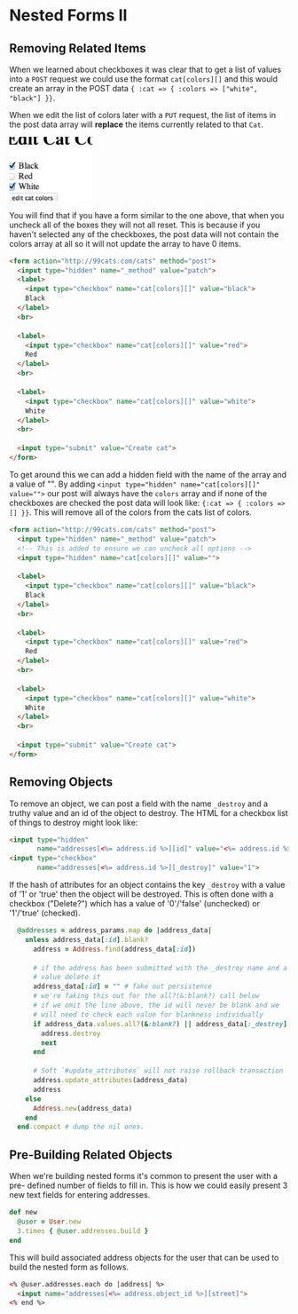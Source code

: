 # Nested Forms II

## Removing Related Items

When we learned about checkboxes it was clear that to get a list of values into
a `POST` request we could use the format `cat[colors][]` and this would create
an array in the POST data `{ :cat => { :colors => ["white", "black"] }}`.

When we edit the list of colors later with a `PUT` request, the list of items
in the post data array will **replace** the items currently related to that
`Cat`.

<img src="./edit_checkboxes_img.png" width="150px" />

You will find that if you have a form similar to the one above, that when you
uncheck all of the boxes they will not all reset. This is because if you
haven't selected any of the checkboxes, the post data will not contain the
colors array at all so it will not update the array to have 0 items.

```html
<form action="http://99cats.com/cats" method="post">
  <input type="hidden" name="_method" value="patch">
  <label>
    <input type="checkbox" name="cat[colors][]" value="black">
    Black
  </label>
  <br>

  <label>
    <input type="checkbox" name="cat[colors][]" value="red">
    Red
  </label>
  <br>

  <label>
    <input type="checkbox" name="cat[colors][]" value="white">
    White
  </label>
  <br>

  <input type="submit" value="Create cat">
</form>
```

To get around this we can add a hidden field with the name of the array and a
value of "". By adding `<input type="hidden" name="cat[colors][]" value="">`
our post will always have the `colors` array and if none of the checkboxes are
checked the post data will look like: `{:cat => { :colors => [] }}`. This will
remove all of the colors from the cats list of colors.
 

```html
<form action="http://99cats.com/cats" method="post">
  <input type="hidden" name="_method" value="patch">
  <!-- This is added to ensure we can uncheck all options -->
  <input type="hidden" name="cat[colors][]" value="">

  <label>
    <input type="checkbox" name="cat[colors][]" value="black">
    Black
  </label>
  <br>

  <label>
    <input type="checkbox" name="cat[colors][]" value="red">
    Red
  </label>
  <br>

  <label>
    <input type="checkbox" name="cat[colors][]" value="white">
    White
  </label>
  <br>

  <input type="submit" value="Create cat">
</form>
```

## Removing Objects

To remove an object, we can post a field with the name `_destroy`
and a truthy value and an id of the object to destroy. The HTML for a checkbox
list of things to destroy might look like:

```html
<input type="hidden" 
       name="addresses[<%= address.id %>][id]" value="<%= address.id %>">
<input type="checkbox" 
       name="addresses[<%= address.id %>][_destroy]" value="1">
```

If the hash of attributes for an object contains the key `_destroy` with
a value of '1' or 'true' then the object will be destroyed. This is
often done with a checkbox ("Delete?") which has a value of '0'/'false'
(unchecked) or '1'/'true' (checked).

```ruby
  @addresses = address_params.map do |address_data|
    unless address_data[:id].blank?
      address = Address.find(address_data[:id])

      # if the address has been submitted with the _destroy name and a truthy
      # value delete it
      address_data[:id] = "" # fake out persistence
      # we're faking this out for the all?(&:blank?) call below
      # if we omit the line above, the id will never be blank and we
      # will need to check each value for blankness individually
      if address_data.values.all?(&:blank?) || address_data[:_destroy]
        address.destroy
        next
      end

      # Soft `#update_attributes` will not raise rollback transaction
      address.update_attributes(address_data)
      address
    else
      Address.new(address_data)
    end
  end.compact # dump the nil ones.
```

[nested-forms-i]: https://github.com/appacademy/rails-curriculum/blob/master/w5d2/transaction.md

## Pre-Building Related Objects

When we're building nested forms it's common to present the user with a pre-
defined number of fields to fill in. This is how we could easily present 3 new
text fields for entering addresses.

```ruby
def new
  @user = User.new
  3.times { @user.addresses.build }
end
```
This will build associated address objects for the user that can be used to build the nested form as follows.

```html
<% @user.addresses.each do |address| %>
  <input name="addresses[<%= address.object_id %>][street]">
<% end %>
```
